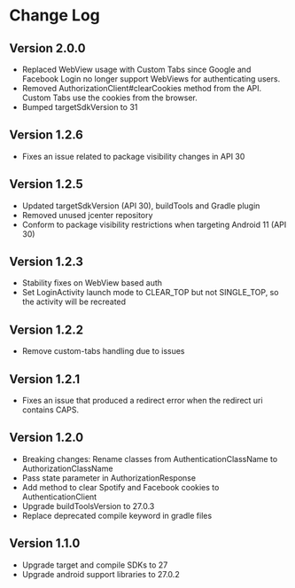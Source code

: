 Change Log
==========

## Version 2.0.0
* Replaced WebView usage with Custom Tabs since Google and Facebook Login no longer support WebViews for authenticating users.
* Removed AuthorizationClient#clearCookies method from the API. Custom Tabs use the cookies from the browser.
* Bumped targetSdkVersion to 31

## Version 1.2.6
* Fixes an issue related to package visibility changes in API 30

## Version 1.2.5
* Updated targetSdkVersion (API 30), buildTools and Gradle plugin
* Removed unused jcenter repository
* Conform to package visibility restrictions when targeting Android 11 (API 30)

## Version 1.2.3
* Stability fixes on WebView based auth
* Set LoginActivity launch mode to CLEAR_TOP but not SINGLE_TOP, so the activity will be recreated

## Version 1.2.2
* Remove custom-tabs handling due to issues

## Version 1.2.1
* Fixes an issue that produced a redirect error when the redirect uri contains CAPS.

## Version 1.2.0

* Breaking changes: Rename classes from AuthenticationClassName to AuthorizationClassName
* Pass state parameter in AuthorizationResponse
* Add  method to clear Spotify and Facebook cookies to AuthenticationClient
* Upgrade buildToolsVersion to 27.0.3
* Replace deprecated compile keyword in gradle files

## Version 1.1.0

* Upgrade target and compile SDKs to 27
* Upgrade android support libraries to 27.0.2
